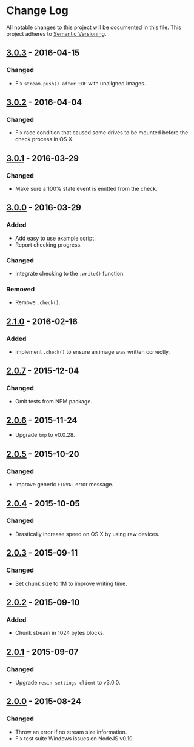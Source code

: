 # Change Log

All notable changes to this project will be documented in this file.
This project adheres to [Semantic Versioning](http://semver.org/).

## [3.0.3] - 2016-04-15

### Changed

- Fix `stream.push() after EOF` with unaligned images.

## [3.0.2] - 2016-04-04

### Changed

- Fix race condition that caused some drives to be mounted before the check process in OS X.

## [3.0.1] - 2016-03-29

### Changed

- Make sure a 100% state event is emitted from the check.

## [3.0.0] - 2016-03-29

### Added

- Add easy to use example script.
- Report checking progress.

### Changed

- Integrate checking to the `.write()` function.

### Removed

- Remove `.check()`.

## [2.1.0] - 2016-02-16

### Added

- Implement `.check()` to ensure an image was written correctly.

## [2.0.7] - 2015-12-04

### Changed

- Omit tests from NPM package.

## [2.0.6] - 2015-11-24

- Upgrade `tmp` to v0.0.28.

## [2.0.5] - 2015-10-20

### Changed

- Improve generic `EINVAL` error message.

## [2.0.4] - 2015-10-05

### Changed

- Drastically increase speed on OS X by using raw devices.

## [2.0.3] - 2015-09-11

### Changed

- Set chunk size to 1M to improve writing time.

## [2.0.2] - 2015-09-10

### Added

- Chunk stream in 1024 bytes blocks.

## [2.0.1] - 2015-09-07

### Changed

- Upgrade `resin-settings-client` to v3.0.0.

## [2.0.0] - 2015-08-24

### Changed

- Throw an error if no stream size information.
- Fix test suite Windows issues on NodeJS v0.10.

[3.0.3]: https://github.com/resin-io-modules/resin-image-write/compare/v3.0.2...v3.0.3
[3.0.2]: https://github.com/resin-io-modules/resin-image-write/compare/v3.0.1...v3.0.2
[3.0.1]: https://github.com/resin-io-modules/resin-image-write/compare/v3.0.0...v3.0.1
[3.0.0]: https://github.com/resin-io-modules/resin-image-write/compare/v2.1.0...v3.0.0
[2.1.0]: https://github.com/resin-io-modules/resin-image-write/compare/v2.0.7...v2.1.0
[2.0.7]: https://github.com/resin-io-modules/resin-image-write/compare/v2.0.6...v2.0.7
[2.0.6]: https://github.com/resin-io-modules/resin-image-write/compare/v2.0.5...v2.0.6
[2.0.5]: https://github.com/resin-io-modules/resin-image-write/compare/v2.0.4...v2.0.5
[2.0.4]: https://github.com/resin-io-modules/resin-image-write/compare/v2.0.3...v2.0.4
[2.0.3]: https://github.com/resin-io-modules/resin-image-write/compare/v2.0.2...v2.0.3
[2.0.2]: https://github.com/resin-io-modules/resin-image-write/compare/v2.0.1...v2.0.2
[2.0.1]: https://github.com/resin-io-modules/resin-image-write/compare/v2.0.0...v2.0.1
[2.0.0]: https://github.com/resin-io-modules/resin-image-write/compare/v1.0.0...v2.0.0

